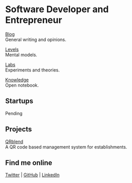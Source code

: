 # Software Developer and Entrepreneur

[Blog](/blog/) <br />General writing and opinions.

[Levels](/levels/) <br />Mental models.

[Labs](/labs/) <br />Experiments and theories.

[Knowledge](/knowledge/) <br />Open notebook.

## Startups

Pending

## Projects

[QRblend](https://qrblend.com)<br />
A QR code based management system for establishments.

## Find me online

[Twitter](https://twitter.com/stradamoney) | [GitHub](https://github.com/nicoestrada) | [LinkedIn](https://www.linkedin.com/in/nicolassebastian/)
